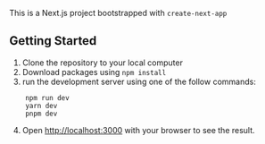 This is a Next.js project bootstrapped with `create-next-app`

## Getting Started
1. Clone the repository to your local computer
2. Download packages using `npm install`
3. run the development server using one of the follow commands:
```
    npm run dev
    yarn dev
    pnpm dev
```
4. Open [http://localhost:3000](http://localhost:3000) with your browser to see the result.
